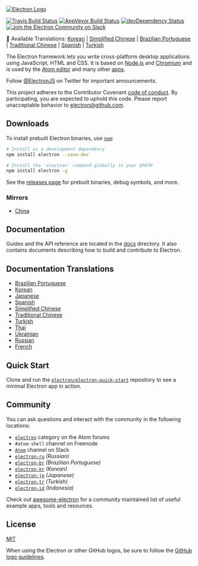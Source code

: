 [![Electron Logo](https://electron.atom.io/images/electron-logo.svg)](https://electron.atom.io/)

[![Travis Build Status](https://travis-ci.org/electron/electron.svg?branch=master)](https://travis-ci.org/electron/electron)
[![AppVeyor Build Status](https://ci.appveyor.com/api/projects/status/bc56v83355fi3369/branch/master?svg=true)](https://ci.appveyor.com/project/electron-bot/electron/branch/master)
[![devDependency Status](https://david-dm.org/electron/electron/dev-status.svg)](https://david-dm.org/electron/electron?type=dev)
[![Join the Electron Community on Slack](http://atom-slack.herokuapp.com/badge.svg)](http://atom-slack.herokuapp.com/)

:memo: Available Translations: [Korean](https://github.com/electron/electron/tree/master/docs-translations/ko-KR/project/README.md) | [Simplified Chinese](https://github.com/electron/electron/tree/master/docs-translations/zh-CN/project/README.md) | [Brazilian Portuguese](https://github.com/electron/electron/tree/master/docs-translations/pt-BR/project/README.md) | [Traditional Chinese](https://github.com/electron/electron/tree/master/docs-translations/zh-TW/project/README.md) | [Spanish](https://github.com/electron/electron/tree/master/docs-translations/es/project/README.md) | [Turkish](https://github.com/electron/electron/tree/master/docs-translations/tr-TR/project/README.md)

The Electron framework lets you write cross-platform desktop applications
using JavaScript, HTML and CSS. It is based on [Node.js](https://nodejs.org/) and
[Chromium](http://www.chromium.org) and is used by the [Atom
editor](https://github.com/atom/atom) and many other [apps](https://electron.atom.io/apps).

Follow [@ElectronJS](https://twitter.com/electronjs) on Twitter for important
announcements.

This project adheres to the Contributor Covenant [code of conduct](CODE_OF_CONDUCT.md).
By participating, you are expected to uphold this code. Please report unacceptable
behavior to electron@github.com.

## Downloads

To install prebuilt Electron binaries, use
[`npm`](https://docs.npmjs.com/):

```sh
# Install as a development dependency
npm install electron --save-dev

# Install the `electron` command globally in your $PATH
npm install electron -g
```

See the [releases page](https://github.com/electron/electron/releases) for
prebuilt binaries, debug symbols, and more.

### Mirrors

- [China](https://npm.taobao.org/mirrors/electron)

## Documentation

Guides and the API reference are located in the
[docs](https://github.com/electron/electron/tree/master/docs) directory. It also
contains documents describing how to build and contribute to Electron.

## Documentation Translations

- [Brazilian Portuguese](https://github.com/electron/electron/tree/master/docs-translations/pt-BR)
- [Korean](https://github.com/electron/electron/tree/master/docs-translations/ko-KR)
- [Japanese](https://github.com/electron/electron/tree/master/docs-translations/jp)
- [Spanish](https://github.com/electron/electron/tree/master/docs-translations/es)
- [Simplified Chinese](https://github.com/electron/electron/tree/master/docs-translations/zh-CN)
- [Traditional Chinese](https://github.com/electron/electron/tree/master/docs-translations/zh-TW)
- [Turkish](https://github.com/electron/electron/tree/master/docs-translations/tr-TR)
- [Thai](https://github.com/electron/electron/tree/master/docs-Translations/th-TH)
- [Ukrainian](https://github.com/electron/electron/tree/master/docs-translations/uk-UA)
- [Russian](https://github.com/electron/electron/tree/master/docs-translations/ru-RU)
- [French](https://github.com/electron/electron/tree/master/docs-translations/fr-FR)

## Quick Start

Clone and run the [`electron/electron-quick-start`](https://github.com/electron/electron-quick-start)
repository to see a minimal Electron app in action.

## Community

You can ask questions and interact with the community in the following
locations:
- [`electron`](http://discuss.atom.io/c/electron) category on the Atom
forums
- `#atom-shell` channel on Freenode
- [`Atom`](http://atom-slack.herokuapp.com/) channel on Slack
- [`electron-ru`](https://telegram.me/electron_ru) *(Russian)*
- [`electron-br`](https://electron-br.slack.com) *(Brazilian Portuguese)*
- [`electron-kr`](http://www.meetup.com/electron-kr/) *(Korean)*
- [`electron-jp`](https://electron-jp.slack.com) *(Japanese)*
- [`electron-tr`](http://electron-tr.herokuapp.com) *(Turkish)*
- [`electron-id`](https://electron-id.slack.com) *(Indonesia)*

Check out [awesome-electron](https://github.com/sindresorhus/awesome-electron)
for a community maintained list of useful example apps, tools and resources.

## License

[MIT](https://github.com/electron/electron/blob/master/LICENSE)

When using the Electron or other GitHub logos, be sure to follow the [GitHub logo guidelines](https://github.com/logos).
